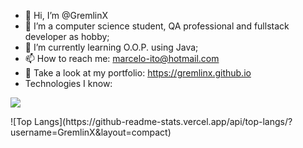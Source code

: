 - 👋 Hi, I’m @GremlinX
- 👀 I’m a computer science student, QA professional and fullstack developer as hobby;
- 🌱 I’m currently learning O.O.P. using Java;
- 📫 How to reach me: marcelo-ito@hotmail.com
- 📃 Take a look at my portfolio: https://gremlinx.github.io
- Technologies I know:
<p align="left">
  <img src="https://skillicons.dev/icons?i=git,html,css,bootstrap,react,express,nodejs,java,jenkins,jquery,mongodb,mysql,postman,vscode,eclipse,heroku" />
</p>
![Top Langs](https://github-readme-stats.vercel.app/api/top-langs/?username=GremlinX&layout=compact)
